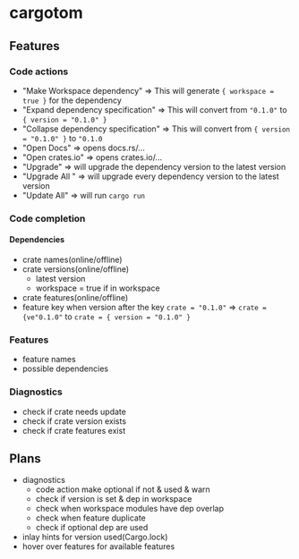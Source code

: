 # cargotom
## Features
### Code actions
- "Make Workspace dependency" => This will generate `{ workspace = true }` for the dependency
- "Expand dependency specification" => This will convert from `"0.1.0"` to `{ version = "0.1.0" }`
- "Collapse dependency specification" => This will convert from `{ version = "0.1.0" }` to `"0.1.0`
- "Open Docs" => opens docs.rs/...
- "Open crates.io" => opens crates.io/...
- "Upgrade" => will upgrade the dependency version to the latest version
- "Upgrade All " => will upgrade every dependency version to the latest version
- "Update All" => will run `cargo run`

### Code completion
#### Dependencies
- crate names(online/offline)
- crate versions(online/offline)
  - latest version
  - workspace = true if in workspace
- crate features(online/offline)
- feature key when version after the key `crate = "0.1.0"` => `crate = {ve"0.1.0"` to `crate = { version = "0.1.0" }`

### Features
- feature names
- possible dependencies

### Diagnostics
- check if crate needs update
- check if crate version exists
- check if crate features exist

## Plans
- diagnostics
  - code action make optional if not & used & warn
  - check if version is set & dep in workspace
  - check when workspace modules have dep overlap
  - check when feature duplicate
  - check if optional dep are used
- inlay hints for version used(Cargo.lock)
- hover over features for available features
